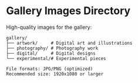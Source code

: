 # Gallery Images Directory

High-quality images for the gallery:

```
gallery/
├── artwork/     # Digital art and illustrations
├── photography/ # Photography work
├── digital/     # Digital designs
└── experimental/# Experimental pieces

File formats: JPG/PNG (optimized)
Recommended size: 1920x1080 or larger
```
